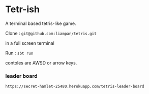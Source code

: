 # Tetr-ish

A terminal based tetris-like game.

Clone : `git@github.com:liampan/tetris.git`

in a full screen terminal 

Run : `sbt run`

contoles are AWSD or arrow keys.

### leader board

 `https://secret-hamlet-25480.herokuapp.com/tetris-leader-board `
